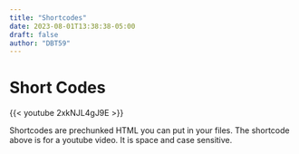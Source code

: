 ```yaml
---
title: "Shortcodes"
date: 2023-08-01T13:38:38-05:00
draft: false
author: "DBT59"
---
```


# Short Codes

{{< youtube 2xkNJL4gJ9E >}}

Shortcodes are prechunked HTML you can put in your files. The shortcode above is for a youtube video. It is space and case sensitive.